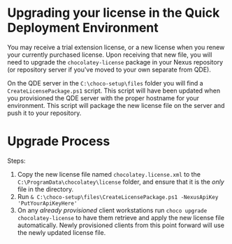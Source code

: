 # Upgrading your license in the Quick Deployment Environment

You may receive a trial extension license, or a new license when you renew your currently purchased license. Upon receiving that new file, you will need to upgrade the `chocolatey-license` package in your Nexus repository (or repository server if you've moved to your own separate from QDE).

On the QDE server in the `C:\choco-setup\files` folder you will find a `CreateLicensePackage.ps1` script. This script will have been updated when you provisioned the QDE server with the proper hostname for your environment. This script will package the new license file on the server and push it to your repository.

# Upgrade Process

Steps:

1. Copy the new license file named `chocolatey.license.xml` to the `C:\ProgramData\chocolatey\license` folder, and ensure that it is the _only_ file in the directory.
2. Run `& C:\choco-setup\files\CreateLicensePackage.ps1 -NexusApiKey 'PutYourApiKeyHere'`
3. On any _already provisioned_ client workstations run `choco upgrade chocolatey-license` to have them retrieve and apply the new license file automatically. Newly provisioned clients from this point forward will use the newly updated license file.
